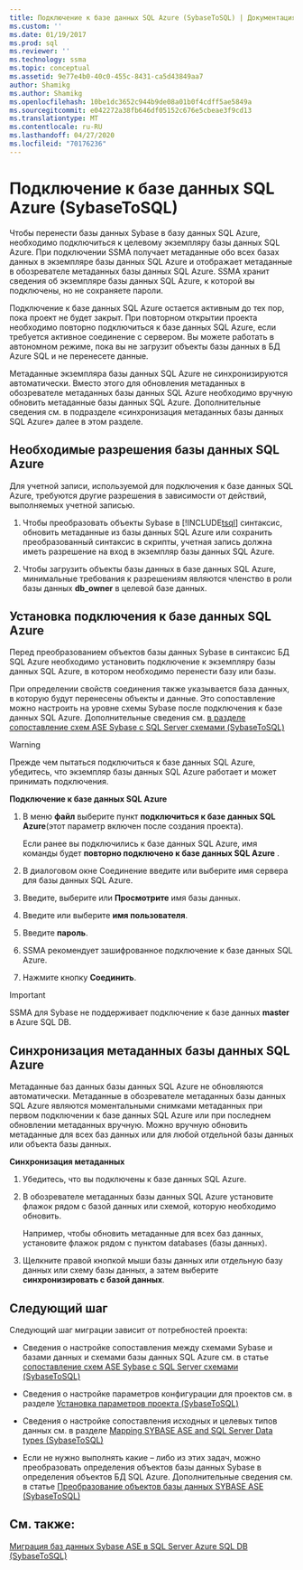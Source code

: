 ```yaml
---
title: Подключение к базе данных SQL Azure (SybaseToSQL) | Документация Майкрософт
ms.custom: ''
ms.date: 01/19/2017
ms.prod: sql
ms.reviewer: ''
ms.technology: ssma
ms.topic: conceptual
ms.assetid: 9e77e4b0-40c0-455c-8431-ca5d43849aa7
author: Shamikg
ms.author: Shamikg
ms.openlocfilehash: 10be1dc3652c944b9de08a01b0f4cdff5ae5849a
ms.sourcegitcommit: e042272a38fb646df05152c676e5cbeae3f9cd13
ms.translationtype: MT
ms.contentlocale: ru-RU
ms.lasthandoff: 04/27/2020
ms.locfileid: "70176236"
---
```

# <a name="connecting-to-azure-sql-db-sybasetosql"></a>Подключение к базе данных SQL Azure (SybaseToSQL)
Чтобы перенести базы данных Sybase в базу данных SQL Azure, необходимо подключиться к целевому экземпляру базы данных SQL Azure. При подключении SSMA получает метаданные обо всех базах данных в экземпляре базы данных SQL Azure и отображает метаданные в обозревателе метаданных базы данных SQL Azure. SSMA хранит сведения об экземпляре базы данных SQL Azure, к которой вы подключены, но не сохраняете пароли.  
  
Подключение к базе данных SQL Azure остается активным до тех пор, пока проект не будет закрыт. При повторном открытии проекта необходимо повторно подключиться к базе данных SQL Azure, если требуется активное соединение с сервером. Вы можете работать в автономном режиме, пока вы не загрузит объекты базы данных в БД Azure SQL и не перенесете данные.  
  
Метаданные экземпляра базы данных SQL Azure не синхронизируются автоматически. Вместо этого для обновления метаданных в обозревателе метаданных базы данных SQL Azure необходимо вручную обновить метаданные базы данных SQL Azure. Дополнительные сведения см. в подразделе «синхронизация метаданных базы данных SQL Azure» далее в этом разделе.  
  
## <a name="required-azure-sql-db-permissions"></a>Необходимые разрешения базы данных SQL Azure  
Для учетной записи, используемой для подключения к базе данных SQL Azure, требуются другие разрешения в зависимости от действий, выполняемых учетной записью.  
  
1.  Чтобы преобразовать объекты Sybase в [!INCLUDE[tsql](../../includes/tsql-md.md)] синтаксис, обновить метаданные из базы данных SQL Azure или сохранить преобразованный синтаксис в скрипты, учетная запись должна иметь разрешение на вход в экземпляр базы данных SQL Azure.  
  
2.  Чтобы загрузить объекты базы данных в базе данных SQL Azure, минимальные требования к разрешениям являются членство в роли базы данных **db_owner** в целевой базе данных.  
  
## <a name="establishing-an-azure-sql-db-connection"></a>Установка подключения к базе данных SQL Azure  
Перед преобразованием объектов базы данных Sybase в синтаксис БД SQL Azure необходимо установить подключение к экземпляру базы данных SQL Azure, в котором необходимо перенести базу или базы.  
  
При определении свойств соединения также указывается база данных, в которую будут перенесены объекты и данные. Это сопоставление можно настроить на уровне схемы Sybase после подключения к базе данных SQL Azure. Дополнительные сведения см. [в разделе сопоставление схем ASE Sybase с SQL Server схемами &#40;SybaseToSQL&#41;](../../ssma/sybase/mapping-sybase-ase-schemas-to-sql-server-schemas-sybasetosql.md)  
  
> [!WARNING]  
> Прежде чем пытаться подключиться к базе данных SQL Azure, убедитесь, что экземпляр базы данных SQL Azure работает и может принимать подключения.  
  
**Подключение к базе данных SQL Azure**  
  
1.  В меню **файл** выберите пункт **подключиться к базе данных SQL Azure**(этот параметр включен после создания проекта).  
  
    Если ранее вы подключились к базе данных SQL Azure, имя команды будет **повторно подключено к базе данных SQL Azure** .  
  
2.  В диалоговом окне Соединение введите или выберите имя сервера для базы данных SQL Azure.  
  
3.  Введите, выберите или **Просмотрите** имя базы данных.  
  
4.  Введите или выберите **имя пользователя**.  
  
5.  Введите **пароль**.  
  
6.  SSMA рекомендует зашифрованное подключение к базе данных SQL Azure.  
  
7.  Нажмите кнопку **Соединить**.  
  
> [!IMPORTANT]  
> SSMA для Sybase не поддерживает подключение к базе данных **master** в Azure SQL DB.  
  
## <a name="synchronizing-azure-sql-db-metadata"></a>Синхронизация метаданных базы данных SQL Azure  
Метаданные баз данных базы данных SQL Azure не обновляются автоматически. Метаданные в обозревателе метаданных базы данных SQL Azure являются моментальными снимками метаданных при первом подключении к базе данных SQL Azure или при последнем обновлении метаданных вручную. Можно вручную обновить метаданные для всех баз данных или для любой отдельной базы данных или объекта базы данных.  
  
**Синхронизация метаданных**  
  
1.  Убедитесь, что вы подключены к базе данных SQL Azure.  
  
2.  В обозревателе метаданных базы данных SQL Azure установите флажок рядом с базой данных или схемой, которую необходимо обновить.  
  
    Например, чтобы обновить метаданные для всех баз данных, установите флажок рядом с пунктом databases (базы данных).  
  
3.  Щелкните правой кнопкой мыши базы данных или отдельную базу данных или схему базы данных, а затем выберите **синхронизировать с базой данных**.  
  
## <a name="next-step"></a>Следующий шаг  
Следующий шаг миграции зависит от потребностей проекта:  
  
-   Сведения о настройке сопоставления между схемами Sybase и базами данных и схемами базы данных SQL Azure см. в статье [сопоставление схем ASE Sybase с SQL Server схемами &#40;SybaseToSQL&#41;](../../ssma/sybase/mapping-sybase-ase-schemas-to-sql-server-schemas-sybasetosql.md)  
  
-   Сведения о настройке параметров конфигурации для проектов см. в разделе [Установка параметров проекта &#40;SybaseToSQL&#41;](../../ssma/sybase/setting-project-options-sybasetosql.md)  
  
-   Сведения о настройке сопоставления исходных и целевых типов данных см. в разделе [Mapping SYBASE ASE and SQL Server Data types &#40;SybaseToSQL&#41;](../../ssma/sybase/mapping-sybase-ase-and-sql-server-data-types-sybasetosql.md)  
  
-   Если не нужно выполнять какие – либо из этих задач, можно преобразовать определения объектов базы данных Sybase в определения объектов БД SQL Azure. Дополнительные сведения см. в статье [Преобразование объектов базы данных SYBASE ASE &#40;SybaseToSQL&#41;](../../ssma/sybase/converting-sybase-ase-database-objects-sybasetosql.md)  
  
## <a name="see-also"></a>См. также:  
[Миграция баз данных Sybase ASE в SQL Server Azure SQL DB &#40;SybaseToSQL&#41;](../../ssma/sybase/migrating-sybase-ase-databases-to-sql-server-azure-sql-db-sybasetosql.md)  
  
